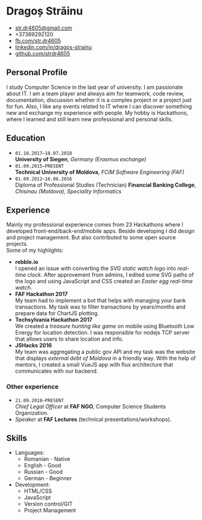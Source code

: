 # Dragoș Străinu

- str.dr4605@gmail.com
- +37369292120
- [fb.com/str.dr4605](https://www.fb.com/str.dr4605)
- [linkedin.com/in/dragos-strainu](https://www.linkedin.com/in/dragos-strainu)
- [github.com/strdr4605](https://github.com/strdr4605)

## Personal Profile
I study Computer Science in the last year of university. I am passionate about IT. I am a team player and always aim for teamwork, code review, documentation, discussion whether it is a complex project or a project just for fun. Also, I like any events related to IT where I can discover something new and exchange my experience with people. My hobby is Hackathons, where I learned and still learn new professional and personal skills.

## Education
- `01.10.2017–18.07.2018`  
  **University of Siegen**, *Germany (Erasmus exchange)*  
- `01.09.2015–PRESENT`  
  **Technical University of Moldova**, *FCIM Software Engineering (FAF)*  
- `01.09.2012–16.06.2016`  
  Diploma of Professional Studies (Technician) **Financial Banking College**, *Chisinau (Moldova), Speciality Informatics*  
  
## Experience
Mainly my professional experience comes from 23 Hackathons where I developed front-end/back-end/mobile apps. Beside developing I did design and project management. But also contributed to some open source projects.  
Some of my highlights:

- **rebble.io**  
  I opened an issue with converting the *SVG static watch logo* into *real-time clock*. After approvement from admins, I edited some SVG paths of the logo and using JavaScript and CSS created an *Easter egg real-time watch*.
- **FAF Hackathon 2017**  
  My team had to implement a bot that helps with managing your bank transactions. My task was to filter transactions by years/months and prepare data for ChartJS plotting.
- **Techsylvania Hackathon 2017**  
  We created a *treasure hunting like game* on mobile using Bluetooth Low Energy for location detection. I was responsible for nodejs TCP server that allows users to share location and info.
- **JSHacks 2016**  
  My team was aggregating a public gov API and my task was the website that displays *external debt of Moldova* in a friendly way. With the help of mentors, I created a small VueJS app with flux architecture that communicates with our backend. 

### Other experience
- `21.09.2018–PRESENT`  
  *Chief Legal Officer* at **FAF NGO**, Computer Science Students Organization.
- *Speaker* at **FAF Lectures** (technical presentations/workshops).


## Skills
- Languages:
  - Romanian - Native
  - English - Good
  - Russian - Good
  - German - Beginner
- Development:
  - HTML/CSS
  - JavaScript
  - Version control/GIT
  - Project Management
